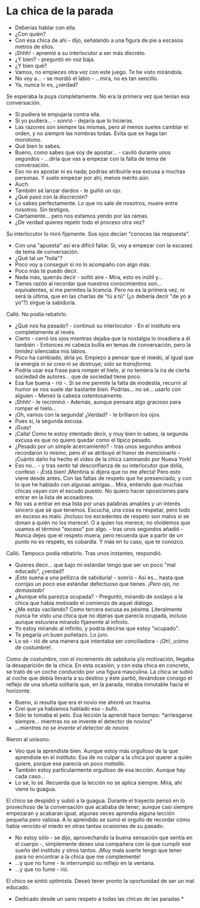 # La chica de la parada

- Deberías hablar con ella.
- ¿Con quién?
- Con esa chica de ahí - dijo, señalando a una figura de pie a escasos metros de ellos.
- ¡Shhh! - apremió a su interlocutor a ser más discreto.
- ¿Y bien? - preguntó en voz baja.
- ¿Y bien qué?
- Vamos, no empieces otra vez con este juego. Te he visto mirándola.
- No voy a... - se mordió el labio - ...mira, no es tan sencillo.
- Ya, nunca lo es, ¿verdad?

Se esperaba la puya completamente. No era la primera vez que tenían esa conversación.

- Si pudiera te empujaría contra ella.
- Si yo pudiera... - sonrió - dejaría que lo hicieras.
- Las razones son siempre las mismas, pero al menos sueles cambiar el orden, y no siempre las nombras todas. Evita que se haga tan monótono.
- Qué bien lo sabes.
- Bueno, como sabes que soy de apostar... - caviló durante unos segundos - ...diría que vas a empezar con la falta de tema de conversación.
- Eso no es apostar ni es nada; podrías atribuirle esa excusa a muchas personas. Y suelo empezar por ahí; menos mérito aún.
- Auch.
- También sé lanzar dardos - le guiñó un ojo.
- ¿Qué pasó con la discreción?
- Lo sabes perfectamente. Lo que no sale de nosotros, muere entre nosotros. Sin testigos.
- Ciertamente... pero nos estamos yendo por las ramas.
- ¿De verdad quieres repetir todo el proceso otra vez?

Su interlocutor lo miró fijamente. Sus ojos decían "conoces las respuesta".

- Con una "apuesta" así era difícil fallar. Sí, voy a empezar con la escasez de tema de conversación.
- ¿Qué tal un "hola"?
- Poco voy a conseguir si no lo acompaño con algo más.
- Poco más te puedo decir.
- Nada más, querrás decir - soltó aire - Mira, esto es inútil y...
- Tienes razón al recordar que nuestros conocimientos son... equivalentes, si me permites la licencia. Pero no es la primera vez, ni será la última, que en las charlas de "tú a tú" (¿o debería decir  "de yo a yo"?) sirgue la sabiduría.

Calló. No podía rebatirlo.

- ¿Qué nos ha pasado? - continuó su interlocutor - En el instituto era completamente al revés.
- Cierto - cerró los ojos mientras dejaba que la nostalgia lo invadiera a él también - Entonces mi cabeza bullía en temas de conversación, pero la timidez silenciaba mis labios.
- Poco ha cambiado, diría yo. Empiezo a pensar que el miedo, al igual que la energía *ni se crea ni se destruye; sólo se transforma*.
- Podría usar esa frase para romper el hielo, si no temiera la ira de cierta sociedad de autores... que de sociedad tiene poco.
- Esa fue buena - rió -. Si se me permite la falta de modestia, recurrir al humor se nos suele dar bastante bien. Podrías... no sé... usarlo con alguien - Meneó la cabeza ostentosamente.
- ¡Shhh! - le recriminó - Además, aunque pensara algo gracioso para romper el hielo...
- ¡Oh, vamos con la segunda! ¿Verdad? - le brillaron los ojos.
- Pues sí, la segunda excusa.
- ¡Guay!
- ¡Calla! Como te estoy intentado decir, y muy bien lo sabes, la segunda excusa es que no quiero quedar como el típico pesado.
- ¿Pesado por un simple acercamiento? - tras unos segundos ambos recordaron lo mismo, pero *él* se atribuyó el honor de mencionarlo - ¡Cuánto daño ha hecho el vídeo de la chica caminando por Nueva York!
- Eso no... - y tras sentir tal desconfianza de su interlocutor que dolía, confesó - ¡Está bien! ¡Mentiría si dijera que no me afecta! Pero esto viene desde antes. Con las faltas de respeto que
he presenciado, y con lo que he hablado con algunas amigas... Mira, entiendo que muchas chicas vayan con el escudo puesto. No quiero hacer oposiciones para entrar en la lista de acosadores.
- No vas a entrar en esa lista por unas palabras amables y un interés sincero que sé que tenemos. Escucha, una cosa es respetar, pero todo en exceso es malo. ¡Incluso los excedentes de respeto son malos si se donan a quién no los merece!. O a quien los merece; no olvidemos que usamos el término "exceso" por algo. - tras unos segundos añadió - Nunca dejes que el respeto muera, pero recuerda que a partir de un punto no es respeto, es cobardía. Y más en tu caso, que te conozco.

Calló. Tampoco podía rebatirlo. Tras unos instantes, respondió.

- Quieres decir... que bajo mi estándar tengo que ser un poco "mal educado", ¿verdad?
- ¡Esto suena a una pellizca de sabiduría! - sonrió - Así es... hasta que corrijas un poco ese estándar defectuoso que tienes. *¡Pero ojo, no demasiado!*
- ¿Aunque ella parezca ocupada? - Preguntó, mirando de soslayo a la chica que había motivado el comienzo de aquel diálogo.
- ¿Me estás vacilando? Como tercera excusa es pésima. Literalmente nunca he visto una chica que no dijeras que parecía ocupada, incluso aunque estuviera mirando fijamente al infinito.
- Yo estoy mirando al infinito, y podría decirse que estoy "ocupado".
- Te pegaría un buen puñetazo. Lo juro.
- Lo sé - rió de una manera que intentaba ser conciliadora - ¡Oh!, ¡cómo de costumbre!.

Como de costumbre, con el incremento de sabiduría y/o motivación, llegaba la desaparición de la chica. En esta ocasión, y con esta chica en concreto, se trató de un coche conducido por una figura masculina. La chica se subió al coche que debía llevarla a su destino y éste partió, llevándose consigo el reflejo de una silueta solitaria que, en la parada, miraba inmutable hacia el horizonte.

- Bueno, si resulta que era el novio me ahorré un trauma.
- Creí que ya habíamos hablado eso - bufó.
- Sólo te tomaba el pelo. Esa lección la aprendí hace tiempo: *arriesgarse siempre... mientras no se invente el detector de novios"
- *...mientras no se invente el detector de novios*

Rieron al unísono.

- Veo que la aprendiste bien. Aunque estoy más orgulloso de la que aprendiste en el instituto. Esa de no culpar a la chica por querer a quién quiere, porque ese parecía un poco *mataillo*.
- También estoy particularmente orgulloso de esa lección. Aunque hay cada caso...
- Lo sé, lo sé. Recuerda que la lección no se aplica siempre. Mira, ahí viene tu guagua.

El chico se despidió y subió a la guagua. Durante el trayecto pensó en lo provechoso de la conversación que acababa de tener; aunque casi siempre empezaran y acabaran igual, algunas veces aprendía alguna lección pequeña pero valiosa. A lo aprendido se sumó el orgullo de recordar cómo había vencido el miedo en otras tantas ocasiones de su pasado.

- No estoy sólo - se dijo, aprovechando la buena sensación que sentía en el cuerpo -, simplemente deseo una compañera con la que cumplir ese sueño del instituto y otros tantos. ¡Muy mala suerte tengo que tener para no encontrar a la chica que me complemente!
- ...y que no fume - le interrumpió su reflejo en la ventana.
- ...y que no fume - rió.

El chico se sintió optimista. Deseó tener pronto la oportunidad de ser un mal educado.



* Dedicado desde un sano respeto a todas las chicas de las paradas *
